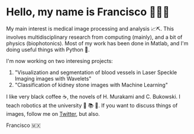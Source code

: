# Hello, my name is Francisco 👨🏾‍💻

My main interest is medical image processing and analysis 📈⛏️. This involves multidisciplinary research from computing (mainly), and a bit of physics (biophotonics). Most of my work has been done in Matlab, and I'm doing useful things with Python 🐍. 

I'm now working on two interesing projects: 
  1. "Visualization and segmentation of blood vessels in Laser Speckle Imaging images with Wavelets"
  2. "Classification of kidney stone images with Machine Learning"

I like very black coffee ☕, the novels of H. Murakami and C. Bukowski. I teach robotics at the university 🤖 📚 🎒. If you want to discuss things of images, follow me on [Twitter](https://twitter.com/Friscolt), but also. 

Francisco 🇲🇽
